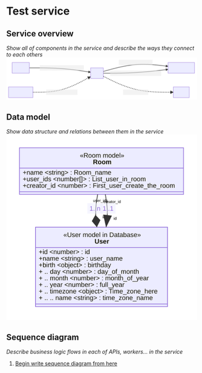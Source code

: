 # Test service
## Service overview
_Show all of components in the service and describe the ways they connect to each others_
![Service overview](assets/svg/overview.svg)

## Data model
_Show data structure and relations between them in the service_
![Data model](assets/svg/data_model.svg)

## Sequence diagram
_Describe business logic flows in each of APIs, workers... in the service_
1. [Begin write sequence diagram from here](sequence_diagram/Begin_write_sequence_diagram_from_here)


